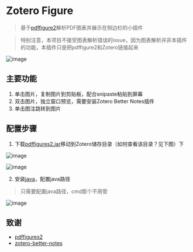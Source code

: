 # Zotero Figure
> 基于[pdffigure2](http://pdffigures2.allenai.org/)解析PDF图表并展示在侧边栏的小插件

> 特别注意，本项目不接受图表解析错误的issue，因为图表解析并非本插件的功能，本插件只是把pdffigure2和Zotero链接起来

![image](https://github.com/MuiseDestiny/zotero-figure/assets/51939531/341cf5c5-db4b-4a64-a1f7-ae0d0b771619)


## 主要功能

1. 单击图片，复制图片到剪贴板，配合snipaste粘贴到屏幕
2. 双击图片，独立窗口预览，需要安装Zotero Better Notes插件
3. 单击图注跳转到图片

## 配置步骤

1. 下载[pdffigures2.jar](https://github.com/MuiseDestiny/zotero-figure/blob/bootstrap/pdffigures2.jar)移动到Zotero储存目录（如何查看该目录？见下图）下

![image](https://github.com/MuiseDestiny/zotero-figure/assets/51939531/1e23d93b-25aa-428e-88cd-8087b5591f13)

![image](https://github.com/MuiseDestiny/zotero-figure/assets/51939531/d6e0b9a4-9c73-499f-87a4-8c39d5305fd2)

2. 安装[java](https://www.oracle.com/java/technologies/javase/jdk18-archive-downloads.html)，配置java路径
> 只需要配置java路径，cmd那个不用管

![image](https://github.com/MuiseDestiny/zotero-figure/assets/51939531/6ef7c2af-5733-48f4-82dc-73a582b65bb3)

## 致谢
- [pdffigures2](https://github.com/allenai/pdffigures2) 
- [zotero-better-notes](https://github.com/windingwind/zotero-better-notes)


